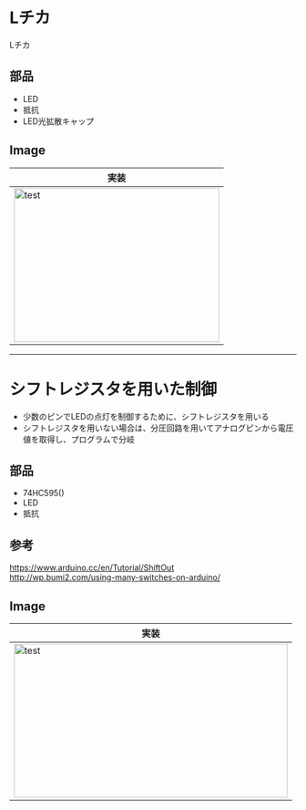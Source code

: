 # Lチカ
Lチカ

## 部品
* LED
* 抵抗
* LED光拡散キャップ

## Image
|実装|
|---|
|<img src="https://github.com/tk0103/Electronic/blob/master/01_LED%E3%83%81%E3%82%AB%2B%E3%82%B7%E3%83%95%E3%83%88%E3%83%AC%E3%82%B8%E3%82%B9%E3%82%BF%E3%82%92%E7%94%A8%E3%81%84%E3%81%9F%E5%88%B6%E5%BE%A1/45271.gif" alt="test" title="test" width="360" height="270">|

---
# シフトレジスタを用いた制御
* 少数のピンでLEDの点灯を制御するために、シフトレジスタを用いる
* シフトレジスタを用いない場合は、分圧回路を用いてアナログピンから電圧値を取得し、プログラムで分岐

## 部品
* 74HC595()
* LED
* 抵抗

## 参考
https://www.arduino.cc/en/Tutorial/ShiftOut  
http://wp.bumi2.com/using-many-switches-on-arduino/

## Image
|実装|
|---|
|<img src="https://github.com/tk0103/Electronic/blob/master/01_LED%E3%83%81%E3%82%AB%2B%E3%82%B7%E3%83%95%E3%83%88%E3%83%AC%E3%82%B8%E3%82%B9%E3%82%BF%E3%82%92%E7%94%A8%E3%81%84%E3%81%9F%E5%88%B6%E5%BE%A1/45270.gif" alt="test" title="test" width="480" height="270">|
